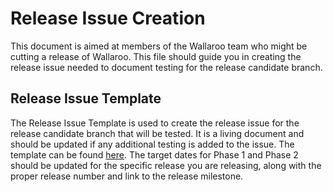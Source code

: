 # Release Issue Creation

This document is aimed at members of the Wallaroo team who might be cutting a release of Wallaroo. This file should guide you in creating the release issue needed to document testing for the release candidate branch.

## Release Issue Template

The Release Issue Template is used to create the release issue for the release candidate branch that will be tested. It is a living document and should be updated if any additional testing is added to the issue. The template can be found [here](RELEASE_ISSUE_TEMPLATE.md). The target dates for Phase 1 and Phase 2 should be updated for the specific release you are releasing, along with the proper release number and link to the release milestone.
